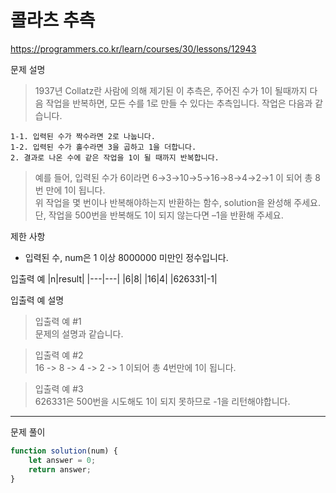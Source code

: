# 콜라츠 추측
https://programmers.co.kr/learn/courses/30/lessons/12943

문제 설명
> 1937년 Collatz란 사람에 의해 제기된 이 추측은, 주어진 수가 1이 될때까지 다음 작업을 반복하면, 모든 수를 1로 만들 수 있다는 추측입니다. 작업은 다음과 같습니다.

```
1-1. 입력된 수가 짝수라면 2로 나눕니다. 
1-2. 입력된 수가 홀수라면 3을 곱하고 1을 더합니다.
2. 결과로 나온 수에 같은 작업을 1이 될 때까지 반복합니다.
```
> 예를 들어, 입력된 수가 6이라면 6→3→10→5→16→8→4→2→1 이 되어 총 8번 만에 1이 됩니다.\
위 작업을 몇 번이나 반복해야하는지 반환하는 함수, solution을 완성해 주세요. 단, 작업을 500번을 반복해도 1이 되지 않는다면 –1을 반환해 주세요.

제한 사항
+ 입력된 수, num은 1 이상 8000000 미만인 정수입니다.

입출력 예
|n|result|
|---|---|
|6|8|
|16|4|
|626331|-1|

입출력 예 설명
> 입출력 예 #1\
문제의 설명과 같습니다.

> 입출력 예 #2\
16 -> 8 -> 4 -> 2 -> 1 이되어 총 4번만에 1이 됩니다.

> 입출력 예 #3\
626331은 500번을 시도해도 1이 되지 못하므로 -1을 리턴해야합니다.

------------------------

문제 풀이
```javascript
function solution(num) {
	let answer = 0;
	return answer;
}
```